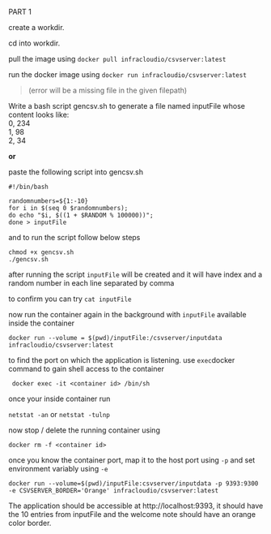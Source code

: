 PART 1

create a workdir. 

cd into workdir.

pull the image using `docker pull infracloudio/csvserver:latest`  

run the docker image using `docker run infracloudio/csvserver:latest` 

> (error will be a missing file in the given filepath)

Write a bash script gencsv.sh to generate a file named inputFile whose content looks like:\
0, 234\
1, 98\
2, 34

**or**

paste the following script into gencsv.sh
```
#!/bin/bash

randomnumbers=${1:-10} 
for i in $(seq 0 $randomnumbers);
do echo "$i, $((1 + $RANDOM % 100000))";
done > inputFile
```
and to run the script follow below steps

```
chmod +x gencsv.sh
./gencsv.sh 
```
after running the script `inputFile` will be created and it will have index and a random number in each line separated by comma 

to confirm you can try `cat inputFile` 

now run the container again in the background with `inputFile` available inside the container 

```docker run --volume = $(pwd)/inputFile:/csvserver/inputdata infracloudio/csvserver:latest```

to find the port on which the application is listening. use `exec`docker command to gain shell access to the container

``` docker exec -it <container id> /bin/sh```

once your inside container run

`netstat -an` or `netstat -tulnp`

now stop / delete the running container using

```docker rm -f <container id>```

once you know the container port, map it to the host port using `-p` and set environment variably using `-e`

``` 
docker run --volume=$(pwd)/inputFile:csvserver/inputdata -p 9393:9300 -e CSVSERVER_BORDER='Orange' infracloudio/csvserver:latest 
```

The application should be accessible at http://localhost:9393, it should have the 10 entries from inputFile and the welcome note should have an orange color border.
